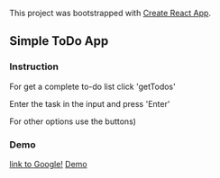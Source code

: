 This project was bootstrapped with [Create React App](https://github.com/facebook/create-react-app).

## Simple ToDo App

### Instruction

For get a complete to-do list click 'getTodos'

Enter the task in the input and press 'Enter'

For other options use the buttons)

### Demo

[link to Google!](http://google.com)
[Demo](http://slimy-sneeze.surge.sh)

